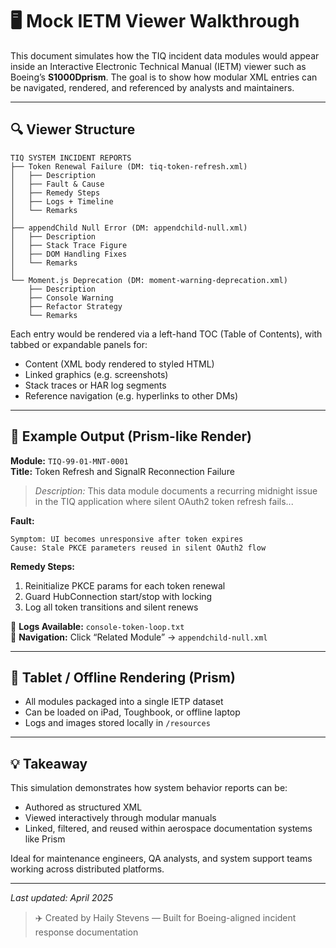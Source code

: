 # 🖥️ Mock IETM Viewer Walkthrough

This document simulates how the TIQ incident data modules would appear inside an Interactive Electronic Technical Manual (IETM) viewer such as Boeing’s **S1000Dprism**. The goal is to show how modular XML entries can be navigated, rendered, and referenced by analysts and maintainers.

---

## 🔍 Viewer Structure

```
TIQ SYSTEM INCIDENT REPORTS
├── Token Renewal Failure (DM: tiq-token-refresh.xml)
│   ├── Description
│   ├── Fault & Cause
│   ├── Remedy Steps
│   ├── Logs + Timeline
│   └── Remarks
│
├── appendChild Null Error (DM: appendchild-null.xml)
│   ├── Description
│   ├── Stack Trace Figure
│   ├── DOM Handling Fixes
│   └── Remarks
│
└── Moment.js Deprecation (DM: moment-warning-deprecation.xml)
    ├── Description
    ├── Console Warning
    ├── Refactor Strategy
    └── Remarks
```

Each entry would be rendered via a left-hand TOC (Table of Contents), with tabbed or expandable panels for:
- Content (XML body rendered to styled HTML)
- Linked graphics (e.g. screenshots)
- Stack traces or HAR log segments
- Reference navigation (e.g. hyperlinks to other DMs)

---

## 📘 Example Output (Prism-like Render)

**Module:** `TIQ-99-01-MNT-0001`  
**Title:** Token Refresh and SignalR Reconnection Failure

> _Description:_ This data module documents a recurring midnight issue in the TIQ application where silent OAuth2 token refresh fails...

**Fault:**
```
Symptom: UI becomes unresponsive after token expires
Cause: Stale PKCE parameters reused in silent OAuth2 flow
```

**Remedy Steps:**
1. Reinitialize PKCE params for each token renewal
2. Guard HubConnection start/stop with locking
3. Log all token transitions and silent renews

📎 **Logs Available:** `console-token-loop.txt`  
🧭 **Navigation:** Click “Related Module” → `appendchild-null.xml`

---

## 📲 Tablet / Offline Rendering (Prism)
- All modules packaged into a single IETP dataset
- Can be loaded on iPad, Toughbook, or offline laptop
- Logs and images stored locally in `/resources`

---

## 💡 Takeaway
This simulation demonstrates how system behavior reports can be:
- Authored as structured XML
- Viewed interactively through modular manuals
- Linked, filtered, and reused within aerospace documentation systems like Prism

Ideal for maintenance engineers, QA analysts, and system support teams working across distributed platforms.

---

_Last updated: April 2025_

> ✈️ Created by Haily Stevens — Built for Boeing-aligned incident response documentation
